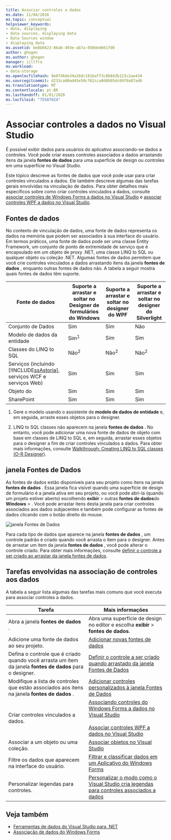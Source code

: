 ```yaml
---
title: Associar controles a dados
ms.date: 11/04/2016
ms.topic: conceptual
helpviewer_keywords:
- data, displaying
- data sources, displaying data
- Data Sources window
- displaying data
ms.assetid: be8b6623-86a6-493e-ab7a-050de4661fd6
author: ghogen
ms.author: ghogen
manager: jillfra
ms.workload:
- data-storage
ms.openlocfilehash: 9e0746de34a16dc181baff3c8b843b123c2ae434
ms.sourcegitcommit: d233ca00ad45e50cf62cca0d0b95dc69f0a87ad6
ms.translationtype: MT
ms.contentlocale: pt-BR
ms.lasthandoff: 01/01/2020
ms.locfileid: "75587024"
---
```

# <a name="bind-controls-to-data-in-visual-studio"></a>Associar controles a dados no Visual Studio

É possível exibir dados para usuários do aplicativo associando-se dados a controles. Você pode criar esses controles associados a dados arrastando itens da janela **fontes de dados** para uma superfície de design ou controles em uma superfície no Visual Studio.

Este tópico descreve as fontes de dados que você pode usar para criar controles vinculados a dados. Ele também descreve algumas das tarefas gerais envolvidas na vinculação de dados. Para obter detalhes mais específicos sobre como criar controles vinculados a dados, consulte [associar controles de Windows Forms a dados no Visual Studio](../data-tools/bind-windows-forms-controls-to-data-in-visual-studio.md) e [associar controles WPF a dados no Visual Studio](../data-tools/bind-wpf-controls-to-data-in-visual-studio.md).

## <a name="data-sources"></a>Fontes de dados

No contexto de vinculação de dados, uma fonte de dados representa os dados na memória que podem ser associados à sua interface do usuário. Em termos práticos, uma fonte de dados pode ser uma classe Entity Framework, um conjunto de ponto de extremidade de serviço que é encapsulado em um objeto de proxy .NET, uma classe LINQ to SQL ou qualquer objeto ou coleção .NET. Algumas fontes de dados permitem que você crie controles vinculados a dados arrastando itens da janela **fontes de dados** , enquanto outras fontes de dados não. A tabela a seguir mostra quais fontes de dados têm suporte.

| Fonte de dados | Suporte a arrastar e soltar no **Designer de formulários do Windows** | Suporte a arrastar e soltar no **designer do WPF** | Suporte a arrastar e soltar no **designer do Silverlight** |
| - | - | - | - |
| Conjunto de Dados | Sim | Sim | Não |
| Modelo de dados da entidade | Sim<sup>1</sup> | Sim | Sim |
| Classes do LINQ to SQL | Não<sup>2</sup> | Não<sup>2</sup> | Não<sup>2</sup> |
| Serviços (incluindo [!INCLUDE[ssAstoria](../data-tools/includes/ssastoria_md.md)], serviços WCF e serviços Web) | Sim | Sim | Sim |
| Objeto do | Sim | Sim | Sim |
| SharePoint | Sim | Sim | Sim |

1. Gere o modelo usando o assistente de **modelo de dados de entidade** e, em seguida, arraste esses objetos para o designer.

2. LINQ to SQL classes não aparecem na janela **fontes de dados** . No entanto, você pode adicionar uma nova fonte de dados de objeto com base em classes de LINQ to SQL e, em seguida, arrastar esses objetos para o designer a fim de criar controles vinculados a dados. Para obter mais informações, consulte [Walkthrough: Creating LINQ to SQL classes (O-R Designer)](how-to-create-linq-to-sql-classes-mapped-to-tables-and-views-o-r-designer.md).

## <a name="data-sources-window"></a>janela Fontes de Dados

As fontes de dados estão disponíveis para seu projeto como itens na janela **fontes de dados** . Essa janela fica visível quando uma superfície de design de formulário é a janela ativa em seu projeto, ou você pode abri-la (quando um projeto estiver aberto) escolhendo **exibir** > outras **fontes de dados**do **Windows** > . Você pode arrastar itens desta janela para criar controles associados aos dados subjacentes e também pode configurar as fontes de dados clicando com o botão direito do mouse.

![janela Fontes de Dados](../data-tools/media/raddata-data-sources-window.png)

Para cada tipo de dados que aparece na janela **fontes de dados** , um controle padrão é criado quando você arrasta o item para o designer. Antes de arrastar um item da janela **fontes de dados** , você pode alterar o controle criado. Para obter mais informações, consulte [definir o controle a ser criado ao arrastar da janela fontes de dados](../data-tools/set-the-control-to-be-created-when-dragging-from-the-data-sources-window.md).

## <a name="tasks-involved-in-binding-controls-to-data"></a>Tarefas envolvidas na associação de controles aos dados

A tabela a seguir lista algumas das tarefas mais comuns que você executa para associar controles a dados.

|Tarefa|Mais informações|
|----------| - |
|Abra a janela **fontes de dados** .|Abra uma superfície de design no editor e escolha **exibir** > **fontes de dados**.|
|Adicione uma fonte de dados ao seu projeto.|[Adicionar novas fontes de dados](../data-tools/add-new-data-sources.md)|
|Defina o controle que é criado quando você arrasta um item da janela **fontes de dados** para o designer.|[Definir o controle a ser criado quando arrastado da janela Fontes de Dados](../data-tools/set-the-control-to-be-created-when-dragging-from-the-data-sources-window.md)|
|Modifique a lista de controles que estão associados aos itens na janela **fontes de dados** .|[Adicionar controles personalizados à janela Fontes de Dados](../data-tools/add-custom-controls-to-the-data-sources-window.md)|
|Criar controles vinculados a dados.|[Associando controles do Windows Forms a dados no Visual Studio](../data-tools/bind-windows-forms-controls-to-data-in-visual-studio.md)<br /><br /> [Associar controles WPF a dados no Visual Studio](../data-tools/bind-wpf-controls-to-data-in-visual-studio.md)|
|Associar a um objeto ou uma coleção.|[Associar objetos no Visual Studio](../data-tools/bind-objects-in-visual-studio.md)|
|Filtre os dados que aparecem na interface do usuário.|[Filtrar e classificar dados em um Aplicativo do Windows Forms](../data-tools/filter-and-sort-data-in-a-windows-forms-application.md)|
|Personalizar legendas para controles.|[Personalizar o modo como o Visual Studio cria legendas para controles associados a dados](../data-tools/customize-how-visual-studio-creates-captions-for-data-bound-controls.md)|

## <a name="see-also"></a>Veja também

- [Ferramentas de dados do Visual Studio para .NET](../data-tools/visual-studio-data-tools-for-dotnet.md)
- [Associação de dados do Windows Forms](/dotnet/framework/winforms/windows-forms-data-binding)
